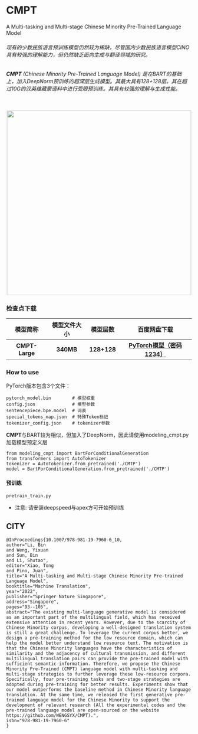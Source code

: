 # CMPT
A Multi-tasking and Multi-stage Chinese Minority Pre-Trained Language Model
###### 现有的少数民族语言预训练模型仍然较为稀缺，尽管国内少数民族语言模型CINO具有较强的理解能力，但仍然缺乏面向生成与翻译领域的研究。
###### **CMPT** (Chinese Minority Pre-Trained Language Model) 是在BART的基础上，加入DeepNorm预训练的超深层生成模型。其最大具有128+128层。其在超过10G的汉英维藏蒙语料中进行受限预训练。其具有较强的理解与生成性能。
<p align="center">
    <br>
    <img src="./image/main.png" width="500"/>
    <br>
</p>

### 检查点下载

| 模型简称 | 模型文件大小 | 模型层数 |百度网盘下载 | 
| :-------: | :---------: | :---------: | :---------: |
| **CMPT-Large** | **340MB** | **128+128** | **[PyTorch模型（密码1234）](https://pan.baidu.com/s/1YyMC7xHQF5KveGl3_0lylQ?pwd=1234)** |

### How to use

PyTorch版本包含3个文件：
```
pytorch_model.bin        # 模型权重
config.json              # 模型参数
sentencepiece.bpe.model  # 词表
special_tokens_map.json  # 特殊Token标记
tokenizer_config.json    # tokenizer参数
```

**CMPT**与BART较为相似，但加入了DeepNorm，因此请使用modeling_cmpt.py加载模型预定义层
```
from modeling_cmpt import BartForConditionalGeneration
from transformers import AutoTokenizer
tokenizer = AutoTokenizer.from_pretrained('./CMTP')
model = BartForConditionalGeneration.from_pretrained('./CMTP')
```

#### 预训练
`pretrain_train.py`
* 注意: 请安装deepspeed与apex方可开始预训练

## CITY
```
@InProceedings{10.1007/978-981-19-7960-6_10,
author="Li, Bin
and Weng, Yixuan
and Sun, Bin
and Li, Shutao",
editor="Xiao, Tong
and Pino, Juan",
title="A Multi-tasking and Multi-stage Chinese Minority Pre-trained Language Model",
booktitle="Machine Translation",
year="2022",
publisher="Springer Nature Singapore",
address="Singapore",
pages="93--105",
abstract="The existing multi-language generative model is considered as an important part of the multilingual field, which has received extensive attention in recent years. However, due to the scarcity of Chinese Minority corpus, developing a well-designed translation system is still a great challenge. To leverage the current corpus better, we design a pre-training method for the low resource domain, which can help the model better understand low resource text. The motivation is that the Chinese Minority languages have the characteristics of similarity and the adjacency of cultural transmission, and different multilingual translation pairs can provide the pre-trained model with sufficient semantic information. Therefore, we propose the Chinese Minority Pre-Trained (CMPT) language model with multi-tasking and multi-stage strategies to further leverage these low-resource corpora. Specifically, four pre-training tasks and two-stage strategies are adopted during pre-training for better results. Experiments show that our model outperforms the baseline method in Chinese Minority language translation. At the same time, we released the first generative pre-trained language model for the Chinese Minority to support the development of relevant research (All the experimental codes and the pre-trained language model are open-sourced on the website https://github.com/WENGSYX/CMPT).",
isbn="978-981-19-7960-6"
}
```
